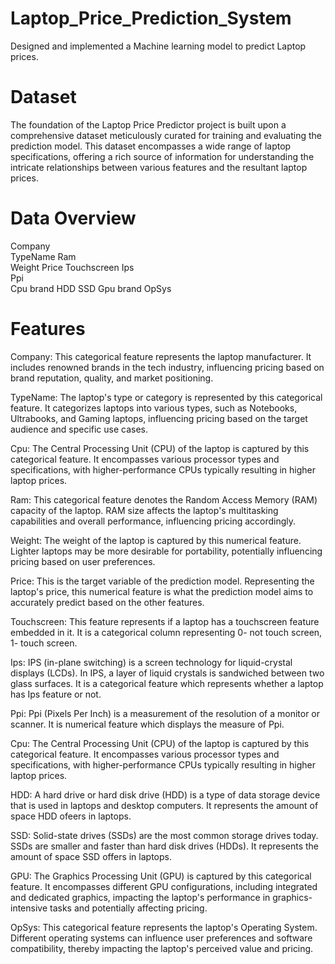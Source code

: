 # Laptop_Price_Prediction_System
Designed and implemented a Machine learning model to predict Laptop prices.

# Dataset
The foundation of the Laptop Price Predictor project is built upon a comprehensive dataset meticulously curated for training and evaluating the prediction model. This dataset encompasses a wide range of laptop specifications, offering a rich source of information for understanding the intricate relationships between various features and the resultant laptop prices.

# Data Overview
Company  
TypeName 
Ram  
Weight 
Price 
Touchscreen 
Ips  
Ppi  
Cpu brand
HDD 
SSD 
Gpu brand
OpSys 

# Features
Company: This categorical feature represents the laptop manufacturer. It includes renowned brands in the tech industry, influencing pricing based on brand reputation, quality, and market positioning.

TypeName: The laptop's type or category is represented by this categorical feature. It categorizes laptops into various types, such as Notebooks, Ultrabooks, and Gaming laptops, influencing pricing based on the target audience and specific use cases.

Cpu: The Central Processing Unit (CPU) of the laptop is captured by this categorical feature. It encompasses various processor types and specifications, with higher-performance CPUs typically resulting in higher laptop prices.

Ram: This categorical feature denotes the Random Access Memory (RAM) capacity of the laptop. RAM size affects the laptop's multitasking capabilities and overall performance, influencing pricing accordingly.

Weight: The weight of the laptop is captured by this numerical feature. Lighter laptops may be more desirable for portability, potentially influencing pricing based on user preferences.

Price: This is the target variable of the prediction model. Representing the laptop's price, this numerical feature is what the prediction model aims to accurately predict based on the other features.

Touchscreen: This feature represents if a laptop has a touchscreen feature embedded in it. It is a categorical column representing 0- not touch screen, 1- touch screen.

Ips: IPS (in-plane switching) is a screen technology for liquid-crystal displays (LCDs). In IPS, a layer of liquid crystals is sandwiched between two glass surfaces. It is a categorical feature which represents whether a laptop has Ips feature or not.

Ppi: Ppi (Pixels Per Inch) is a  measurement of the resolution of a monitor or scanner. It is numerical feature which displays the measure of Ppi. 

Cpu: The Central Processing Unit (CPU) of the laptop is captured by this categorical feature. It encompasses various processor types and specifications, with higher-performance CPUs typically resulting in higher laptop prices.

HDD: A hard drive or hard disk drive (HDD) is a type of data storage device that is used in laptops and desktop computers. It represents the amount of space HDD ofeers in laptops.

SSD: Solid-state drives (SSDs) are the most common storage drives today. SSDs are smaller and faster than hard disk drives (HDDs). It represents the amount of space SSD offers in laptops.

GPU: The Graphics Processing Unit (GPU) is captured by this categorical feature. It encompasses different GPU configurations, including integrated and dedicated graphics, impacting the laptop's performance in graphics-intensive tasks and potentially affecting pricing.

OpSys: This categorical feature represents the laptop's Operating System. Different operating systems can influence user preferences and software compatibility, thereby impacting the laptop's perceived value and pricing.



